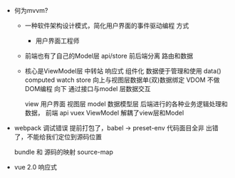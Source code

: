 - 何为mvvm?
  - 一种软件架构设计模式，简化用户界面的事件驱动编程
  方式
    - 用户界面工程师
  - 前端也有了自己的Model层 api/store
      前后端分离 路由和数据
  - 核心是ViewModel层 中转站
      响应式 组件化
      数据便于管理和使用 data() computed watch
      store
      向上与视图层数据单(双)数据绑定 VDOM 不做DOM编程
      向下 通过接口与model 层数据交互

    view 用户界面 视图层
    model 数据模型层 后端进行的各种业务逻辑处理和数据， 前端 api vuex
    ViewModel 解耦了view层和Model 

- webpack 调试错误
    提前打包了，babel -> preset-env 代码面目全非
    出错了，不能给我们定位到源码位置

    bundle 和 源码的映射 source-map

- vue 2.0 响应式